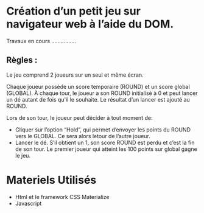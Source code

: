 # Création d’un petit jeu sur navigateur web à l’aide du DOM.

Travaux en cours ................

## Règles :

Le jeu comprend 2 joueurs sur un seul et même écran.

Chaque joueur possède un score temporaire (ROUND) et un score global (GLOBAL). 
À chaque tour, le joueur a son ROUND initialisé à 0 et peut lancer un dé autant de fois qu'il le souhaite. 
Le résultat d’un lancer est ajouté au ROUND.

Lors de son tour, le joueur peut décider à tout moment de: 

- Cliquer sur l’option “Hold”, qui permet d’envoyer les points du ROUND vers le GLOBAL. Ce sera alors letour de l’autre joueur.
- Lancer le dé. S’il obtient un 1, son score ROUND est perdu et c’est la fin de son tour.
Le premier joueur qui atteint les 100 points sur global gagne le jeu.

# Materiels Utilisés

* Html et  le framework CSS Materialize
* Javascript

 
